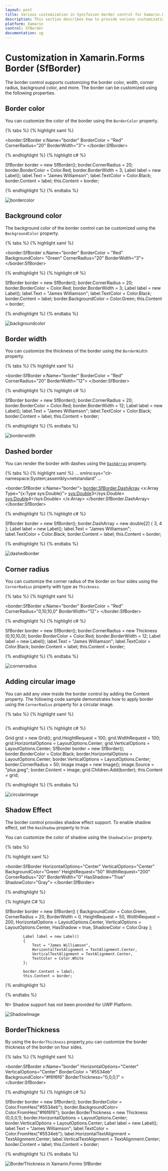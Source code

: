 ```yaml
---
layout: post
title: Various customization in Syncfusion border control for Xamarin.Forms
description: This section describes how to provide various customization to the Syncfusion Border control in Xamarin.Forms.
platform: Xamarin
control: SfBorder
documentation: ug
---
```


# Customization in Xamarin.Forms Border (SfBorder)

The border control supports customizing the border color, width, corner radius, background color, and more. The border can be customized using the following properties.

## Border color

You can customize the color of the border using the `BorderColor` property.

{% tabs %}
{% highlight xaml %}

<border:SfBorder x:Name="border" BorderColor = "Red"  CornerRadius="20" BorderWidth="3">
 <Label Text="James Williamson" 
 TextColor="Black"/>
</border:SfBorder>

{% endhighlight %}
{% highlight c# %}

SfBorder border = new SfBorder();
border.CornerRadius = 20;
border.BorderColor = Color.Red;
border.BorderWidth = 3;
Label label = new Label();
label.Text = "James Williamson";
label.TextColor = Color.Black;
border.Content = label;
this.Content = border;

{% endhighlight %}
{% endtabs %}

![bordercolor](images/Xamarin_Forms_BorderColor.png)

## Background color

The background color of the border control can be customized using the `BackgroundColor` property.

{% tabs %}
{% highlight xaml %}

<border:SfBorder x:Name="border" BorderColor = "Red" BackgroundColor= "Green" CornerRadius="20" BorderWidth="3">
 <Label Text="James Williamson" 
 TextColor="Black"/>
</border:SfBorder>

{% endhighlight %}
{% highlight c# %}

SfBorder border = new SfBorder();
border.CornerRadius = 20;
border.BorderColor = Color.Red;
border.BorderWidth = 3;
Label label = new Label();
label.Text = "James Williamson";
label.TextColor = Color.Black;
border.Content = label;
border.BackgroundColor = Color.Green;
this.Content = border;

{% endhighlight %}
{% endtabs %}

![backgroundcolor](images/Xamarin_Forms_BackgroundColor.png)

## Border width

You can customize the thickness of the border using the `BorderWidth` property.

{% tabs %}
{% highlight xaml %}

<border:SfBorder x:Name="border" BorderColor = "Red" CornerRadius="20" BorderWidth="12">
 <Label Text="James Williamson" 
 TextColor="Black"/>
</border:SfBorder>

{% endhighlight %}
{% highlight c# %}

SfBorder border = new SfBorder();
border.CornerRadius = 20;
border.BorderColor = Color.Red;
border.BorderWidth = 12;
Label label = new Label();
label.Text = "James Williamson";
label.TextColor = Color.Black;
border.Content = label;
this.Content = border;


{% endhighlight %}
{% endtabs %}

![borderwidth](images/Xamarin_Forms_BorderWidth.png)

## Dashed border

You can render the border with dashes using the [`DashArray`](https://help.syncfusion.com/cr/xamarin/Syncfusion.XForms.Border.SfBorder.html#Syncfusion_XForms_Border_SfBorder_DashArray) property.

{% tabs %}
{% highlight xaml %}
...
xmlns:sys="clr-namespace:System;assembly=netstandard"
...

<border:SfBorder x:Name="border">
    <border:SfBorder.DashArray>
        <x:Array Type="{x:Type sys:Double}">
            <sys:Double>3</sys:Double>
            <sys:Double>4</sys:Double>
        </x:Array>
    </border:SfBorder.DashArray>
    <Label Text="James Williamson" TextColor="Black" />
</border:SfBorder>

{% endhighlight %}
{% highlight c# %}

SfBorder border = new SfBorder();
border.DashArray = new double[2] { 3, 4 };
Label label = new Label();
label.Text = "James Williamson";
label.TextColor = Color.Black;
border.Content = label;
this.Content = border;


{% endhighlight %}
{% endtabs %}

![dashedborder](images/Xamarin_Forms_DashedBorder.png)

## Corner radius

You can customize the corner radius of the border on four sides using the `CornerRadius` property with type as `Thickness`.

{% tabs %}
{% highlight xaml %}

<border:SfBorder x:Name="border" BorderColor = "Red" CornerRadius="0,10,10,0" BorderWidth="12">
 <Label Text="James Williamson" 
 TextColor="Black"/>
</border:SfBorder>

{% endhighlight %}
{% highlight c# %}

SfBorder border = new SfBorder();
border.CornerRadius =  new Thickness (0,10,10,0);
border.BorderColor = Color.Red;
border.BorderWidth = 12;
Label label = new Label();
label.Text = "James Williamson";
label.TextColor = Color.Black;
border.Content = label;
this.Content = border;

{% endhighlight %}
{% endtabs %}

![cornerradius](images/Xamarin_Forms_CornerRadius.png)

## Adding circular image

You can add any view inside the border control by adding the Content property. The following code sample demonstrates how to apply border using the `CornerRadius` property for a circular image.

{% tabs %}
{% highlight xaml %}

<Grid HeightRequest="100" WidthRequest="100" HorizontalOptions="Center" VerticalOptions="Center">
    <border:SfBorder BorderColor="Black" HorizontalOptions="Center" VerticalOptions="Center" CornerRadius="50">
    <Image Source="plus.jpeg" />
    </border:SfBorder>
</Grid>

{% endhighlight %}
{% highlight c# %}

Grid grid = new Grid();
grid.HeightRequest = 100;
grid.WidthRequest = 100;
grid.HorizontalOptions = LayoutOptions.Center;
grid.VerticalOptions = LayoutOptions.Center;
SfBorder border = new SfBorder();
border.BorderColor = Color.Black;
border.HorizontalOptions = LayoutOptions.Center;
border.VerticalOptions = LayoutOptions.Center;
border.CornerRadius = 50;
Image image = new Image();
image.Source = "plus.jpeg";
border.Content = image;
grid.Children.Add(border);
this.Content = grid;

{% endhighlight %}
{% endtabs %}

![circularimage](images/Xamarin_Forms_CircularImage.png)

## Shadow Effect

The border control provides shadow effect support. To enable shadow effect, set the `HasShadow` property to true.

You can customize the color of shadow using the `ShadowColor` property. 

{% tabs %}

{% highlight xaml %}

  <border:SfBorder 
                HorizontalOptions="Center" 
                VerticalOptions="Center"
                BackgroundColor="Green"
                HeightRequest="50"
                WidthRequest="200" 
                CornerRadius="20" 
                BorderWidth="0" 
                HasShadow="True"
                ShadowColor="Gray">
            <Label 
                    Text="James Williamson" 
                    HorizontalTextAlignment="Center" 
                    VerticalTextAlignment="Center" 
                    TextColor="White"/>
        </border:SfBorder>
	
{% endhighlight %}

{% highlight C# %}

SfBorder border = new SfBorder()
            {
                BackgroundColor = Color.Green,
                CornerRadius = 20,
                BorderWidth = 0,
                HeightRequest = 50,
                WidthRequest = 200,
                HorizontalOptions = LayoutOptions.Center,
                VerticalOptions = LayoutOptions.Center,
                HasShadow = true,
                ShadowColor = Color.Gray
            };

            Label label = new Label()
            {
                Text = "James Williamson",
                HorizontalTextAlignment = TextAlignment.Center,
                VerticalTextAlignment = TextAlignment.Center,
                TextColor = Color.White
            };

            border.Content = label;
            this.Content = border;

{% endhighlight %}

{% endtabs %}

N> Shadow support has not been provided for UWP Platform.

![ShadowImage](images/Xamarin_Forms_Shadow.png)

## BorderThickness

By using the `BorderThickness` property,you can customize the border thickness of the border on four sides.

{% tabs %}
{% highlight xaml %}

<border:SfBorder x:Name="border" HorizontalOptions="Center" 
 VerticalOptions="Center" BorderColor = "#5534eb" BackgroundColor="#f6f6f6"
 BorderThickness="0,0,0,1" >
 <Label Text="James Williamson" TextColor="#5534eb" HorizontalTextAlignment="Center" VerticalTextAlignment="Center" />
</border:SfBorder>

{% endhighlight %}
{% highlight c# %}

SfBorder border = new SfBorder();
border.BorderColor = Color.FromHex("#5534eb");
border.BackgroundColor= Color.FromHex("#f6f6f6");
border.BorderThickness =  new Thickness (0,0,0,1);
border.HorizontalOptions = LayoutOptions.Center;
border.VerticalOptions = LayoutOptions.Center;
Label label = new Label();
label.Text = "James Williamson";
label.TextColor = Color.FromHex("#5534eb");
label.HorizontalTextAlignment = TextAlignment.Center;
label.VerticalTextAlignment = TextAlignment.Center;
border.Content = label;
this.Content = border;

{% endhighlight %}
{% endtabs %}

![BorderThickness in Xamarin.Forms SfBorder](images/Xamarin_Forms_BorderThickness.png)
